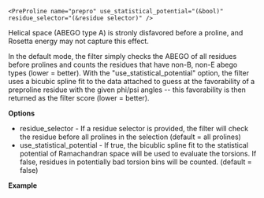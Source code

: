     <PreProline name="prepro" use_statistical_potential="(&bool)" residue_selector="(&residue selector)" />

Helical space (ABEGO type A) is stronly disfavored before a proline, and Rosetta energy may not capture this effect.

In the default mode, the filter simply checks the ABEGO of all residues before prolines and counts the residues that have non-B, non-E abego types (lower = better). With the "use_statistical_potential" option, the filter uses a bicubic spline fit to the data attached to guess at the favorability of a preproline residue with the given phi/psi angles -- this favorability is then returned as the filter score (lower = better).

**Options**
* residue_selector - If a residue selector is provided, the filter will check the residue before all prolines in the selection (default = all prolines)
* use_statistical_potential - If true, the bicublic spline fit to the statistical potential of Ramachandran space will be used to evaluate the torsions. If false, residues in potentially bad torsion bins will be counted. (default = false)

**Example**
    <PreProline name="prepro" use_statistical_potential="0" />


